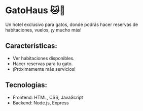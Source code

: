 # GatoHaus 🐱🏨
Un hotel exclusivo para gatos, donde podrás hacer reservas de habitaciones, vuelos, ¡y mucho más!

## Características:
- Ver habitaciones disponibles.
- Hacer reservas para tu gato.
- ¡Próximamente más servicios!

## Tecnologías:
- Frontend: HTML, CSS, JavaScript
- Backend: Node.js, Express

